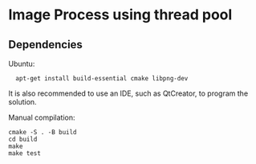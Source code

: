 Image Process using thread pool
=======================================

## Dependencies

Ubuntu:

```
  apt-get install build-essential cmake libpng-dev
```


It is also recommended to use an IDE, such as QtCreator, to program the solution. 

Manual compilation:

```
cmake -S . -B build
cd build
make 
make test
```
